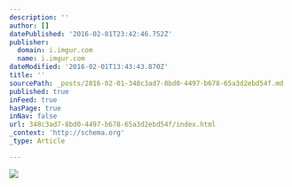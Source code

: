 ```yaml
---
description: ''
author: []
datePublished: '2016-02-01T23:42:46.752Z'
publisher:
  domain: i.imgur.com
  name: i.imgur.com
dateModified: '2016-02-01T13:43:43.870Z'
title: ''
sourcePath: _posts/2016-02-01-348c3ad7-8bd0-4497-b678-65a3d2ebd54f.md
published: true
inFeed: true
hasPage: true
inNav: false
url: 348c3ad7-8bd0-4497-b678-65a3d2ebd54f/index.html
_context: 'http://schema.org'
_type: Article

---
```

![](http://i.imgur.com/ySSeIMu.jpg)